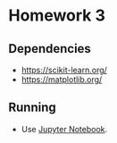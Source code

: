 # Homework 3

## Dependencies

* https://scikit-learn.org/
* https://matplotlib.org/

## Running

* Use [Jupyter Notebook](https://docs.jupyter.org/en/latest/install.html).
